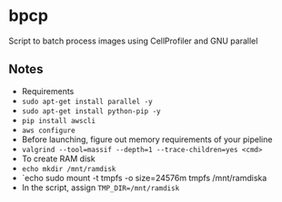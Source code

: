 # bpcp

Script to batch process images using CellProfiler and GNU parallel


## Notes
- Requirements
 - `sudo apt-get install parallel -y`
 - `sudo apt-get install python-pip -y`
 - `pip install awscli`
 - `aws configure`
- Before launching, figure out memory requirements of your pipeline
 - `valgrind --tool=massif --depth=1 --trace-children=yes <cmd>`
- To create RAM disk
 - `echo mkdir /mnt/ramdisk`
 - `echo sudo mount -t tmpfs -o size=24576m tmpfs /mnt/ramdiska
 - In the script, assign `TMP_DIR=/mnt/ramdisk`
 
